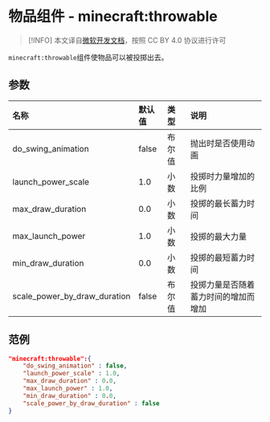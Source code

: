 # 物品组件 - minecraft:throwable
> [!INFO]
> 本文译自[微软开发文档](https://learn.microsoft.com/en-us/minecraft/creator/)，按照 CC BY 4.0 协议进行许可

    
`minecraft:throwable`组件使物品可以被投掷出去。

## 参数

| 名称 | 默认值 | 类型 | 说明  |
|:----------|:----------|:----------|:----------|
| do_swing_animation | false | 布尔值 | 抛出时是否使用动画 |
| launch_power_scale | 1.0 | 小数 | 投掷时力量增加的比例 |
| max_draw_duration | 0.0 | 小数 | 投掷的最长蓄力时间 |
| max_launch_power | 1.0 | 小数 | 投掷的最大力量 |
| min_draw_duration | 0.0 | 小数 | 投掷的最短蓄力时间 |
| scale_power_by_draw_duration | false | 布尔值 | 投掷力量是否随着蓄力时间的增加而增加 |

## 范例
```json
"minecraft:throwable":{
    "do_swing_animation" : false,
    "launch_power_scale" : 1.0,
    "max_draw_duration" : 0.0,
    "max_launch_power" : 1.0,
    "min_draw_duration" : 0.0,
    "scale_power_by_draw_duration" : false
}
```
